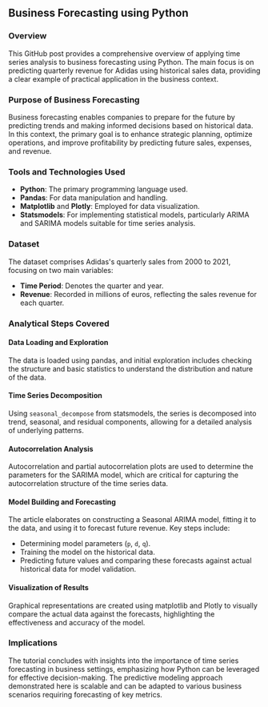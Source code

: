 ## Business Forecasting using Python

### Overview
This GitHub post provides a comprehensive overview of applying time series analysis to business forecasting using Python. The main focus is on predicting quarterly revenue for Adidas using historical sales data, providing a clear example of practical application in the business context.

### Purpose of Business Forecasting
Business forecasting enables companies to prepare for the future by predicting trends and making informed decisions based on historical data. In this context, the primary goal is to enhance strategic planning, optimize operations, and improve profitability by predicting future sales, expenses, and revenue.

### Tools and Technologies Used
- **Python**: The primary programming language used.
- **Pandas**: For data manipulation and handling.
- **Matplotlib** and **Plotly**: Employed for data visualization.
- **Statsmodels**: For implementing statistical models, particularly ARIMA and SARIMA models suitable for time series analysis.

### Dataset
The dataset comprises Adidas's quarterly sales from 2000 to 2021, focusing on two main variables:
- **Time Period**: Denotes the quarter and year.
- **Revenue**: Recorded in millions of euros, reflecting the sales revenue for each quarter.

### Analytical Steps Covered

#### Data Loading and Exploration
The data is loaded using pandas, and initial exploration includes checking the structure and basic statistics to understand the distribution and nature of the data.

#### Time Series Decomposition
Using `seasonal_decompose` from statsmodels, the series is decomposed into trend, seasonal, and residual components, allowing for a detailed analysis of underlying patterns.

#### Autocorrelation Analysis
Autocorrelation and partial autocorrelation plots are used to determine the parameters for the SARIMA model, which are critical for capturing the autocorrelation structure of the time series data.

#### Model Building and Forecasting
The article elaborates on constructing a Seasonal ARIMA model, fitting it to the data, and using it to forecast future revenue. Key steps include:
- Determining model parameters (`p`, `d`, `q`).
- Training the model on the historical data.
- Predicting future values and comparing these forecasts against actual historical data for model validation.

#### Visualization of Results
Graphical representations are created using matplotlib and Plotly to visually compare the actual data against the forecasts, highlighting the effectiveness and accuracy of the model.

### Implications
The tutorial concludes with insights into the importance of time series forecasting in business settings, emphasizing how Python can be leveraged for effective decision-making. The predictive modeling approach demonstrated here is scalable and can be adapted to various business scenarios requiring forecasting of key metrics.

